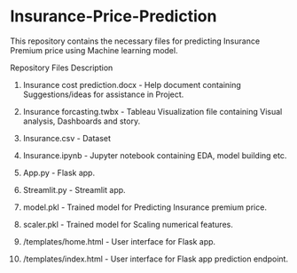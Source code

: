 # Insurance-Price-Prediction
This repository contains the necessary files for predicting Insurance Premium price using Machine learning model.

Repository Files Description
1. Insurance cost prediction.docx - Help document containing Suggestions/ideas for assistance in Project.

2. Insurance forcasting.twbx - Tableau Visualization file containing Visual analysis, Dashboards and story.

3. Insurance.csv - Dataset

4. Insurance.ipynb - Jupyter notebook containing EDA, model building etc.

5. App.py - Flask app.

6. Streamlit.py - Streamlit app.

7. model.pkl - Trained model for Predicting Insurance premium price.

8. scaler.pkl - Trained model for Scaling numerical features.

9. /templates/home.html - User interface for Flask app.

10. /templates/index.html - User interface for Flask app prediction endpoint.
